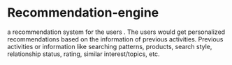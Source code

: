 # Recommendation-engine
a recommendation system for the users . The users would get personalized recommendations based on the information of previous activities. Previous activities or information like searching patterns, products, search style, relationship status, rating, similar interest/topics, etc.
